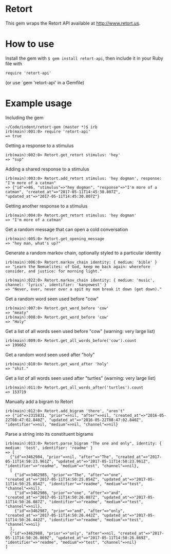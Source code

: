 # Retort

This gem wraps the Retort API available at http://www.retort.us.

# How to use

Install the gem with `$ gem install retort-api`, then include it in your Ruby file with

`require 'retort-api'`

(or use `gem 'retort-api' in a Gemfile)

# Example usage

Including the gem
```
~/Code/indent/retort-gem (master *)$ irb
irb(main):001:0> require 'retort-api'
=> true
```

Getting a response to a stimulus
```
irb(main):002:0> Retort.get_retort stimulus: 'hey'
=> "sup"
```

Adding a shared response to a stimulus
```
irb(main):003:0> Retort.add_retort stimulus: 'hey dogman', response: "I'm more of a catman"
=> {"id"=>86, "stimulus"=>"hey dogman", "response"=>"I'm more of a catman", "created_at"=>"2017-05-11T14:45:30.807Z", "updated_at"=>"2017-05-11T14:45:30.807Z"}
```

Getting another response to a stimulus
```
irb(main):004:0> Retort.get_retort stimulus: 'hey dogman'
=> "I'm more of a catman"
```

Get a random message that can open a cold conversation
```
irb(main):005:0> Retort.get_opening_message
=> "hey man, what's up?"
```

Generate a random markov chain, optionally styled to a particular identity
```
irb(main):006:0> Retort.markov_chain identity: { medium: 'bible' }
=> "Learn the Nemuelites: of God, keep me back again: wherefore consider, and justice: for morning light."

irb(main):022:0> Retort.markov_chain identity: { medium: 'music', channel: 'lyrics', identifier: 'kanyewest' }
=> "Never, ever, never over a spit my mom break it down (get down)."
```

Get a random word seen used before "cow"
```
irb(main):007:0> Retort.get_word_before 'cow'
=> "meaty"
irb(main):008:0> Retort.get_word_before 'cow'
=> "Holy"
```

Get a list of all words seen used before "cow" (warning: very large list)
```
irb(main):009:0> Retort.get_all_words_before('cow').count
=> 199662
```

Get a random word seen used after "holy"
```
irb(main):010:0> Retort.get_word_after 'holy'
=> "shit."
```

Get a list of all words seen used after "turtles" (warning: very large list)
```
irb(main):011:0> Retort.get_all_words_after('turtles').count
=> 153719
```

Manually add a bigram to Retort
```
irb(main):012:0> Retort.add_bigram 'there', "aren't"
=> {"id"=>2315831, "prior"=>nil, "after"=>nil, "created_at"=>"2016-05-22T08:47:02.840Z", "updated_at"=>"2016-05-22T08:47:02.840Z", "identifier"=>nil, "medium"=>nil, "channel"=>nil}
```

Parse a string into its constituent bigrams
```
irb(main):013:0> Retort.parse_bigram "The one and only", identity: { medium: 'test', identifier: 'readme' }
=> [
  {"id"=>3462984, "prior"=>nil, "after"=>"The", "created_at"=>"2017-05-11T14:50:23.961Z", "updated_at"=>"2017-05-11T14:50:23.961Z", "identifier"=>"readme", "medium"=>"test", "channel"=>nil},
  [
    {"id"=>3462985, "prior"=>"The", "after"=>"one", "created_at"=>"2017-05-11T14:50:25.054Z", "updated_at"=>"2017-05-11T14:50:25.054Z", "identifier"=>"readme", "medium"=>"test", "channel"=>nil},
    {"id"=>3462986, "prior"=>"one", "after"=>"and", "created_at"=>"2017-05-11T14:50:26.087Z", "updated_at"=>"2017-05-11T14:50:26.087Z", "identifier"=>"readme", "medium"=>"test", "channel"=>nil},
    {"id"=>3462987, "prior"=>"and", "after"=>"only", "created_at"=>"2017-05-11T14:50:26.442Z", "updated_at"=>"2017-05-11T14:50:26.442Z", "identifier"=>"readme", "medium"=>"test", "channel"=>nil}
  ],
  {"id"=>3462988, "prior"=>"only", "after"=>nil, "created_at"=>"2017-05-11T14:50:26.869Z", "updated_at"=>"2017-05-11T14:50:26.869Z", "identifier"=>"readme", "medium"=>"test", "channel"=>nil}
]
```
